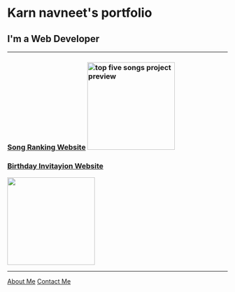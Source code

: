 <!-- TODO 1: Create the HTML Boilerplate -->
 <!DOCTYPE html>
 <html lang="en">
 <head>
    <meta charset="UTF-8">
    <meta name="viewport" content="width=device-width, initial-scale=1.0">
    <title>Karn navneet's portfolio</title>
 </head>
 <body>
    
<!-- TODO 2: Add Your previous projects' HTML into the public folder -->
<h1>Karn navneet's portfolio</h1>
<h2>I'm a Web Developer</h2>
<hr />
<!-- TODO 3: Take screenshots of your project previews and add the images to the images folder -->
<h3> <a href="../3.2 Anchor Elements/index.html">Song Ranking Website</a>
<img src="./assets/images/screen short fab song website.png" height="200" alt="top five songs project preview">
</h3>
<!-- TODO 4: Add titles/subtitles etc. -->
<h3><a href="../3.4 Birthday Invite Project/index.html">Birthday Invitayion Website</a></h3>

<!-- TODO 5: Add a link to the project pages -->
<img src="./assets/images/screen short birthday invite website.png" height="200">
<!-- TODO 6: Add images to show the project previews
HINT for TODO 6: You can use the height attribute set to 200 to make the image smaller:
https://developer.mozilla.org/en-US/docs/Web/HTML/Element/img#attr-height -->

<!-- TODO 7: Add the Contact Me and About Me page links -->
 <hr/>
 <a href="./public/about.html">About Me</a>
 <a href="./public/contact.html">Contact Me</a>
 </body>
 </html>
